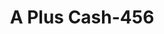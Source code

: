 ---
f_zip-code: 38668
f_state-code: MS
title: A Plus Cash-456
f_phone: 662-301-5260
f_city-only: Senatobia
f_address: 4671 Highway 51 North Senatobia
f_location-unique-id: '456'
slug: a-plus-cash-456
updated-on: '2024-05-30T13:46:58.046Z'
created-on: '2024-05-30T13:36:59.803Z'
published-on: '2024-05-30T13:54:32.469Z'
f_city-state: cms/city/senatobia-ms.md
f_company: cms/company/a-plus-cash.md
f_state: cms/state/mississippi.md
layout: '[payday-loan].html'
tags: payday-loan
---